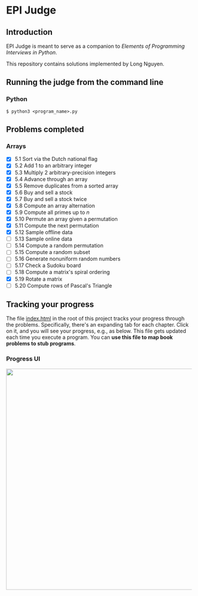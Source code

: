 # EPI Judge

## Introduction

EPI Judge is meant to serve as a companion to *Elements of Programming Interviews in Python*.

This repository contains solutions implemented by Long Nguyen.

## Running the judge from the command line

### Python

    $ python3 <program_name>.py

## Problems completed
### Arrays
- [x] 5.1 Sort via the Dutch national flag
- [x] 5.2 Add 1 to an arbitrary integer
- [x] 5.3 Multiply 2 arbitrary-precision integers
- [x] 5.4 Advance through an array
- [x] 5.5 Remove duplicates from a sorted array
- [x] 5.6 Buy and sell a stock
- [x] 5.7 Buy and sell a stock twice
- [x] 5.8 Compute an array alternation
- [x] 5.9 Compute all primes up to *n*
- [x] 5.10 Permute an array given a permutation
- [x] 5.11 Compute the next permutation
- [x] 5.12 Sample offline data
- [ ] 5.13 Sample online data
- [ ] 5.14 Compute a random permutation
- [ ] 5.15 Compute a random subset
- [ ] 5.16 Generate nonuniform random numbers
- [ ] 5.17 Check a Sudoku board
- [ ] 5.18 Compute a matrix's spiral ordering
- [x] 5.19 Rotate a matrix
- [ ] 5.20 Compute rows of Pascal's Triangle

## Tracking your progress

The file [index.html](https://github.com/adnanaziz/EPIJudge/blob/master/index.html) in the root of this project tracks your progress through the problems. Specifically, there's an expanding tab for each chapter. Click on it, and you will see your progress, e.g., as below. This file gets updated each time you execute a program. You can **use this file to map book problems to stub programs**.

### Progress UI
<img src="https://i.imgur.com/xjf7Z32.png" width="600px"></img>
